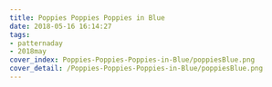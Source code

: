 ```yaml
---
title: Poppies Poppies Poppies in Blue
date: 2018-05-16 16:14:27
tags:
- patternaday
- 2018may
cover_index: Poppies-Poppies-Poppies-in-Blue/poppiesBlue.png
cover_detail: /Poppies-Poppies-Poppies-in-Blue/poppiesBlue.png
---
```

